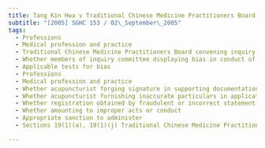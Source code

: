 ```yaml
---
title: Tang Kin Hwa v Traditional Chinese Medicine Practitioners Board 
subtitle: "[2005] SGHC 153 / 02\_September\_2005"
tags:
  - Professions
  - Medical profession and practice
  - Traditional Chinese Medicine Practitioners Board convening inquiry committee to investigate complaint made against acupuncturist
  - Whether members of inquiry committee displaying bias in conduct of investigation
  - Applicable tests for bias
  - Professions
  - Medical profession and practice
  - Whether acupuncturist forging signature in supporting documentation for application for registration as physician under Traditional Chinese Medicine Practitioners Act
  - Whether acupuncturist furnishing inaccurate particulars in application for registration as physician under Traditional Chinese Medicine Practitioners Act
  - Whether registration obtained by fraudulent or incorrect statement
  - Whether amounting to improper acts or conduct
  - Appropriate sanction to administer
  - Sections 19(1)(a), 19(1)(j) Traditional Chinese Medicine Practitioners Act (Cap 333A, 2001 Rev Ed)

---
```


